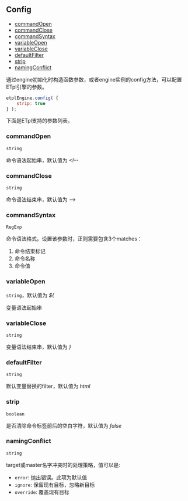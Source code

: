 ## Config

- [commandOpen](#commandOpen)
- [commandClose](#commandClose)
- [commandSyntax](#commandSyntax)
- [variableOpen](#variableOpen)
- [variableClose](#variableClose)
- [defaultFilter](#defaultFilter)
- [strip](#strip)
- [namingConflict](#namingConflict)


通过engine初始化时构造函数参数，或者engine实例的config方法，可以配置ETpl引擎的参数。

```javascript
etplEngine.config( {
    strip: true
} );
```

下面是ETpl支持的参数列表。


### commandOpen 

`string`

命令语法起始串，默认值为 *<!--*


### commandClose

`string`

命令语法结束串，默认值为 *-->*


### commandSyntax

`RegExp`

命令语法格式。设置该参数时，正则需要包含3个matches：

1. 命令结束标记
2. 命令名称
3. 命令值


### variableOpen 

`string`，默认值为 *${*

变量语法起始串


### variableClose 

`string`

变量语法结束串，默认值为 *}*


### defaultFilter

`string`

默认变量替换的filter，默认值为 *html*


### strip

`boolean`

是否清除命令标签前后的空白字符，默认值为 *false*


### namingConflict

`string`

target或master名字冲突时的处理策略，值可以是:

- `error`: 抛出错误。此项为默认值
- `ignore`: 保留现有目标，忽略新目标
- `override`: 覆盖现有目标


